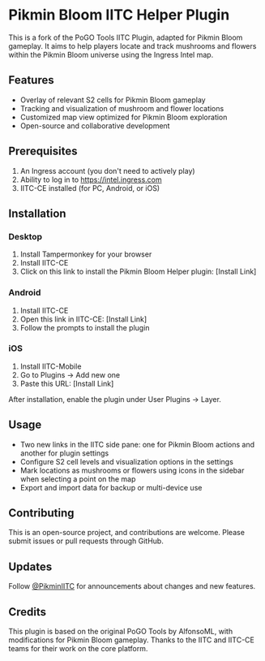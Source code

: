 # Pikmin Bloom IITC Helper Plugin

This is a fork of the PoGO Tools IITC Plugin, adapted for Pikmin Bloom gameplay. It aims to help players locate and track mushrooms and flowers within the Pikmin Bloom universe using the Ingress Intel map.

## Features

- Overlay of relevant S2 cells for Pikmin Bloom gameplay
- Tracking and visualization of mushroom and flower locations
- Customized map view optimized for Pikmin Bloom exploration
- Open-source and collaborative development

## Prerequisites

1. An Ingress account (you don't need to actively play)
2. Ability to log in to https://intel.ingress.com
3. IITC-CE installed (for PC, Android, or iOS)

## Installation

### Desktop
1. Install Tampermonkey for your browser
2. Install IITC-CE
3. Click on this link to install the Pikmin Bloom Helper plugin: [Install Link]

### Android
1. Install IITC-CE
2. Open this link in IITC-CE: [Install Link]
3. Follow the prompts to install the plugin

### iOS
1. Install IITC-Mobile
2. Go to Plugins -> Add new one
3. Paste this URL: [Install Link]

After installation, enable the plugin under User Plugins -> Layer.

## Usage

- Two new links in the IITC side pane: one for Pikmin Bloom actions and another for plugin settings
- Configure S2 cell levels and visualization options in the settings
- Mark locations as mushrooms or flowers using icons in the sidebar when selecting a point on the map
- Export and import data for backup or multi-device use

## Contributing

This is an open-source project, and contributions are welcome. Please submit issues or pull requests through GitHub.

## Updates

Follow [@PikminIITC](https://twitter.com/PikminIITC) for announcements about changes and new features.

## Credits

This plugin is based on the original PoGO Tools by AlfonsoML, with modifications for Pikmin Bloom gameplay. Thanks to the IITC and IITC-CE teams for their work on the core platform.
